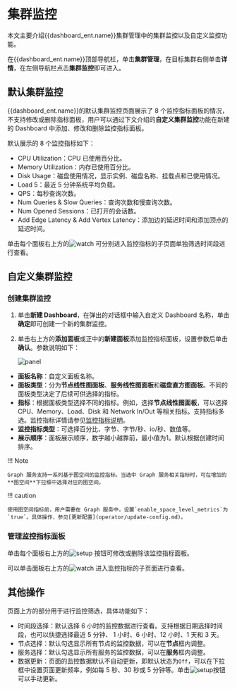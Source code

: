 # 集群监控

本文主要介绍{{dashboard_ent.name}}集群管理中的集群监控以及自定义监控功能。

在{{dashboard_ent.name}}顶部导航栏，单击**集群管理**，在目标集群右侧单击**详情**，在左侧导航栏点击**集群监控**即可进入。

## 默认集群监控

{{dashboard_ent.name}}的默认集群监控页面展示了 8 个监控指标面板的情况，不支持修改或删除指标面板，用户可以通过下文介绍的**自定义集群监控**功能在新建的 Dashboard 中添加、修改和删除监控指标面板。

默认展示的 8 个监控指标如下：

- CPU Utilization：CPU 已使用百分比。
- Memory Utilization：内存已使用百分比。
- Disk Usage：磁盘使用情况，显示实例、磁盘名称、挂载点和已使用情况。
- Load 5：最近 5 分钟系统平均负载。
- QPS：每秒查询次数。
- Num Queries & Slow Queries：查询次数和慢查询次数。
- Num Opened Sessions：已打开的会话数。
- Add Edge Latency & Add Vertex Latency：添加边的延迟时间和添加顶点的延迟时间。

单击每个面板右上方的![watch](https://docs-cdn.nebula-graph.com.cn/figures/watch_cn.png) 可分别进入监控指标的子页面单独筛选时间段进行查看。


## 自定义集群监控

### 创建集群监控

1. 单击**新建 Dashboard**，在弹出的对话框中输入自定义 Dashboard 名称，单击**确定**即可创建一个新的集群监控。
2. 单击右上方的**添加面板**或正中的**新建面板**添加监控指标面板，设置参数后单击**确认**。参数说明如下：

   ![panel](https://docs-cdn.nebula-graph.com.cn/figures/ds-panel-230607-cn.png)
   
  - **面板名称**：自定义面板名称。
  - **面板类型**：分为**节点线性图面板**、**服务线性图面板**和**磁盘直方图面板**。不同的面板类型决定了后续可供选择的指标。
  - **指标**：根据面板类型选择不同的指标。例如，选择**节点线性图面板**，可以选择 CPU、Memory、Load、Disk 和 Network In/Out 等相关指标。支持指标多选。监控指标详情请参见[监控指标说明](../7.monitor-parameter.md)。
  - **监控指标类型**：可选择百分比、字节、字节/秒、io/秒、数值等。
  - **展示顺序**：面板展示顺序，数字越小越靠前，最小值为1。默认根据创建时间排序。

!!! Note
    
    Graph 服务支持一系列基于图空间的监控指标。当选中 Graph 服务相关指标时，可在增加的**图空间**下拉框中选择对应的图空间。

!!! caution

    使用图空间指标前，用户需要在 Graph 服务中，设置`enable_space_level_metrics`为`true`。具体操作，参见[更新配置](operator/update-config.md)。
    
### 管理监控指标面板

单击每个面板右上方的![setup](https://docs-cdn.nebula-graph.com.cn/figures/Setup_cn.png) 按钮可修改或删除该监控指标面板。

可以单击面板右上方的![watch](https://docs-cdn.nebula-graph.com.cn/figures/watch_cn.png) 进入监控指标的子页面进行查看。

## 其他操作

页面上方的部分用于进行监控筛选，具体功能如下：

- 时间段选择：默认选择 6 小时的监控数据进行查看。支持根据日期选择时间段，也可以快捷选择最近 5 分钟、 1 小时、6 小时、12 小时、1 天和 3 天。
- 节点选择：默认勾选显示所有节点的监控数据，可以在**节点**框内调整。
- 服务选择：默认勾选显示所有服务的监控数据，可以在**服务**框内调整。
- 数据更新：页面的监控数据默认不自动更新，即默认状态为`Off`，可以在下拉框中设置页面更新频率，例如每 5 秒、30 秒或 5 分钟等。单击![setup](https://docs-cdn.nebula-graph.com.cn/figures/refresh-220616.png)按钮可以手动更新。